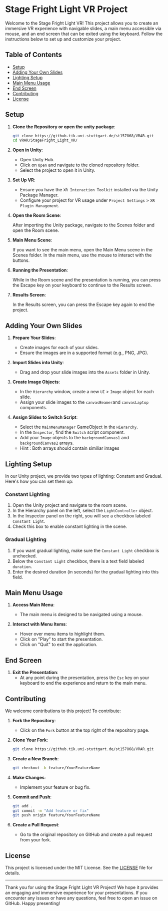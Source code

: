 # Stage Fright Light VR Project

Welcome to the Stage Fright Light VR! This project allows you to create an immersive VR experience with navigable slides, a main menu accessible via mouse, and an end screen that can be exited using the keyboard. Follow the instructions below to set up and customize your project.

## Table of Contents
- [Setup](#setup)
- [Adding Your Own Slides](#adding-your-own-slides)
- [Lighting Setup](#lighting-Setup)
- [Main Menu Usage](#main-menu-usage)
- [End Screen](#end-screen)
- [Contributing](#contributing)
- [License](#license)

## Setup

1. **Clone the Repository or open the unity package**:
   ```sh
   git clone https://github.tik.uni-stuttgart.de/st157868/VRAR.git
   cd VRAR/StageFright_Light_VR/
   ```

2. **Open in Unity**:
   - Open Unity Hub.
   - Click on `Open` and navigate to the cloned repository folder.
   - Select the project to open it in Unity.

3. **Set Up VR**:
   - Ensure you have the `XR Interaction Toolkit` installed via the Unity Package Manager.
   - Configure your project for VR usage under `Project Settings` > `XR Plugin Management`.

4. **Open the Room Scene**:

   After importing the Unity package, navigate to the Scenes folder and open the Room scene.

5. **Main Menu Scene**:

   If you want to see the main menu, open the Main Menu scene in the Scenes folder. In the main menu, use the mouse to interact with the buttons.

6. **Running the Presentation**:

   While in the Room scene and the presentation is running, you can press the Escape key on your keyboard to continue to the Results screen.

7. **Results Screen**:

   In the Results screen, you can press the Escape key again to end the project.

## Adding Your Own Slides

1. **Prepare Your Slides**:
   - Create images for each of your slides.
   - Ensure the images are in a supported format (e.g., PNG, JPG).

2. **Import Slides into Unity**:
   - Drag and drop your slide images into the `Assets` folder in Unity.

3. **Create Image Objects**:
   - In the `Hierarchy` window, create a new `UI` > `Image` object for each slide.
   - Assign your slide images to the `canvasBeamer`and `canvasLaptop` components.

4. **Assign Slides to Switch Script**:
   - Select the `MainMenuManager` GameObject in the `Hierarchy`.
   - In the `Inspector`, find the `Switch` script component.
   - Add your `Image` objects to the `backgroundCanvas1` and `backgroundCanvas2` arrays.
   - Hint : Both arrays should contain similiar images

## Lighting Setup

In our Unity project, we provide two types of lighting: Constant and Gradual. Here's how you can set them up:

### Constant Lighting

1. Open the Unity project and navigate to the room scene.
2. In the Hierarchy panel on the left, select the `LightController` object.
3. In the Inspector panel on the right, you will see a checkbox labeled `Constant Light`.
4. Check this box to enable constant lighting in the scene.

### Gradual Lighting

1. If you want gradual lighting, make sure the `Constant Light` checkbox is unchecked.
2. Below the `Constant Light` checkbox, there is a text field labeled `duration`.
3. Enter the desired duration (in seconds) for the gradual lighting into this field.

## Main Menu Usage

1. **Access Main Menu**:
   - The main menu is designed to be navigated using a mouse.

2. **Interact with Menu Items**:
   - Hover over menu items to highlight them.
   - Click on "Play" to start the presentation.
   - Click on "Quit" to exit the application.

## End Screen

1. **Exit the Presentation**:
   - At any point during the presentation, press the `Esc` key on your keyboard to end the experience and return to the main menu.

## Contributing

We welcome contributions to this project! To contribute:

1. **Fork the Repository**:
   - Click on the `Fork` button at the top right of the repository page.

2. **Clone Your Fork**:
   ```sh
   git clone https://github.tik.uni-stuttgart.de/st157868/VRAR.git
   ```

3. **Create a New Branch**:
   ```sh
   git checkout -b feature/YourFeatureName
   ```

4. **Make Changes**:
   - Implement your feature or bug fix.

5. **Commit and Push**:
   ```sh
   git add .
   git commit -m "Add feature or fix"
   git push origin feature/YourFeatureName
   ```

6. **Create a Pull Request**:
   - Go to the original repository on GitHub and create a pull request from your fork.

## License

This project is licensed under the MIT License. See the [LICENSE](LICENSE) file for details.

---

Thank you for using the Stage Fright Light VR Project! We hope it provides an engaging and immersive experience for your presentations. If you encounter any issues or have any questions, feel free to open an issue on GitHub. Happy presenting!
